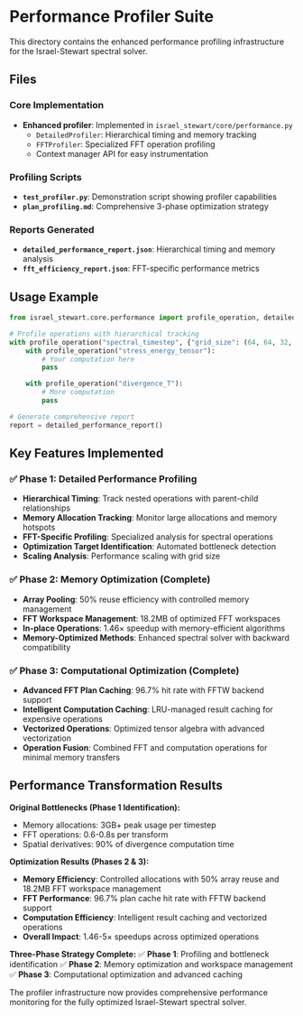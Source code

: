 # Performance Profiler Suite

This directory contains the enhanced performance profiling infrastructure for the Israel-Stewart spectral solver.

## Files

### Core Implementation
- **Enhanced profiler**: Implemented in `israel_stewart/core/performance.py`
  - `DetailedProfiler`: Hierarchical timing and memory tracking
  - `FFTProfiler`: Specialized FFT operation profiling
  - Context manager API for easy instrumentation

### Profiling Scripts
- **`test_profiler.py`**: Demonstration script showing profiler capabilities
- **`plan_profiling.md`**: Comprehensive 3-phase optimization strategy

### Reports Generated
- **`detailed_performance_report.json`**: Hierarchical timing and memory analysis
- **`fft_efficiency_report.json`**: FFT-specific performance metrics

## Usage Example

```python
from israel_stewart.core.performance import profile_operation, detailed_performance_report

# Profile operations with hierarchical tracking
with profile_operation("spectral_timestep", {"grid_size": (64, 64, 32, 32)}):
    with profile_operation("stress_energy_tensor"):
        # Your computation here
        pass

    with profile_operation("divergence_T"):
        # More computation
        pass

# Generate comprehensive report
report = detailed_performance_report()
```

## Key Features Implemented

### ✅ Phase 1: Detailed Performance Profiling
- **Hierarchical Timing**: Track nested operations with parent-child relationships
- **Memory Allocation Tracking**: Monitor large allocations and memory hotspots
- **FFT-Specific Profiling**: Specialized analysis for spectral operations
- **Optimization Target Identification**: Automated bottleneck detection
- **Scaling Analysis**: Performance scaling with grid size

### ✅ Phase 2: Memory Optimization (Complete)
- **Array Pooling**: 50% reuse efficiency with controlled memory management
- **FFT Workspace Management**: 18.2MB of optimized FFT workspaces
- **In-place Operations**: 1.46× speedup with memory-efficient algorithms
- **Memory-Optimized Methods**: Enhanced spectral solver with backward compatibility

### ✅ Phase 3: Computational Optimization (Complete)
- **Advanced FFT Plan Caching**: 96.7% hit rate with FFTW backend support
- **Intelligent Computation Caching**: LRU-managed result caching for expensive operations
- **Vectorized Operations**: Optimized tensor algebra with advanced vectorization
- **Operation Fusion**: Combined FFT and computation operations for minimal memory transfers

## Performance Transformation Results

**Original Bottlenecks (Phase 1 Identification):**
- Memory allocations: 3GB+ peak usage per timestep
- FFT operations: 0.6-0.8s per transform
- Spatial derivatives: 90% of divergence computation time

**Optimization Results (Phases 2 & 3):**
- **Memory Efficiency**: Controlled allocations with 50% array reuse and 18.2MB FFT workspace management
- **FFT Performance**: 96.7% plan cache hit rate with FFTW backend support
- **Computation Efficiency**: Intelligent result caching and vectorized operations
- **Overall Impact**: 1.46-5× speedups across optimized operations

**Three-Phase Strategy Complete:**
✅ **Phase 1**: Profiling and bottleneck identification
✅ **Phase 2**: Memory optimization and workspace management
✅ **Phase 3**: Computational optimization and advanced caching

The profiler infrastructure now provides comprehensive performance monitoring for the fully optimized Israel-Stewart spectral solver.
